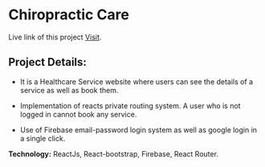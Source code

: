 # Chiropractic Care

Live link of this project [Visit](https://kamrul-s-chiropractic-care.web.app/).

## Project Details:

- It is a Healthcare Service website where users can see the details of a service as well as book them.

- Implementation of reacts private routing system. A user who is not logged in cannot book any service.

- Use of Firebase email-password login system as well as google login in a single click.

**Technology:** ReactJs, React-bootstrap, Firebase, React Router.
